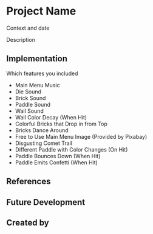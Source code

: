 # Project Name

Context and date

Description


## Implementation

Which features you included
  - Main Menu Music
  - Die Sound
  - Brick Sound
  - Paddle Sound
  - Wall Sound
  - Wall Color Decay (When Hit)
  - Colorful Bricks that Drop in from Top
  - Bricks Dance Around
  - Free to Use Main Menu Image (Provided by Pixabay)
  - Disgusting Comet Trail
  - Different Paddle with Color Changes (On Hit)
  - Paddle Bounces Down (When Hit)
  - Paddle Emits Confetti (When Hit)
  


## References


## Future Development


## Created by
